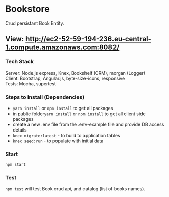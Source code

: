 # Bookstore

Crud persistant Book Entity.

## View: http://ec2-52-59-194-236.eu-central-1.compute.amazonaws.com:8082/

### Tech Stack

Server: Node.js express, Knex, Bookshelf (ORM), morgan (Logger)  
Client: Bootstrap, Angular.js, byte-size-icons, responsive  
Tests: Mocha, supertest

### Steps to install (Dependencies)

* `yarn install` or `npm install` to get all packages
* in public folder`yarn install` or `npm install` to get all client side packages
* create a new .env file from the .env-example file and provide DB access details
* `knex migrate:latest` - to build to application tables
* `knex seed:run` - to populate with initial data

### Start

`npm start`

### Test

`npm test`
will test Book crud api, and catalog (list of books names).
